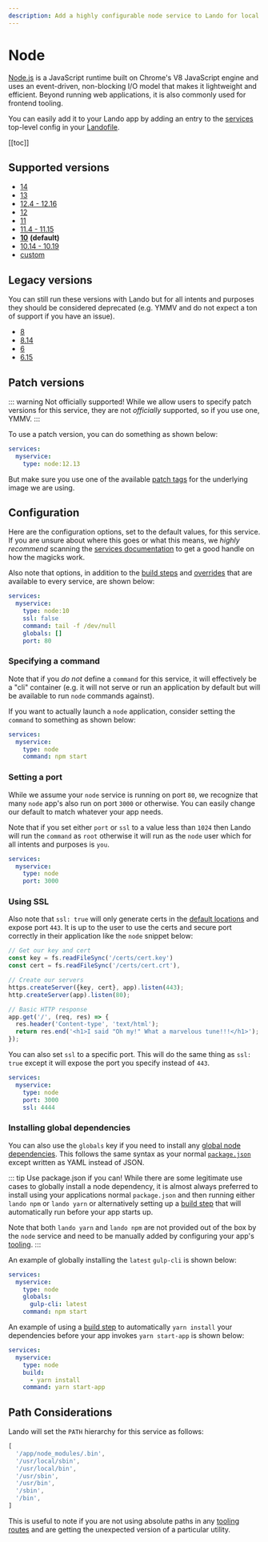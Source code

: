 ```yaml
---
description: Add a highly configurable node service to Lando for local development with all the power of Docker and Docker Compose; includes npm and yarn for dependencies funsies.
---
```


# Node

[Node.js](https://nodejs.org/en/) is a JavaScript runtime built on Chrome's V8 JavaScript engine and uses an event-driven, non-blocking I/O model that makes it lightweight and efficient. Beyond running web applications, it is also commonly used for frontend tooling.

You can easily add it to your Lando app by adding an entry to the [services](./../config/services.md) top-level config in your [Landofile](./../config/lando.md).

[[toc]]

## Supported versions

*   [14](https://hub.docker.com/r/_/node/)
*   [13](https://hub.docker.com/r/_/node/)
*   [12.4 - 12.16](https://hub.docker.com/r/_/node/)
*   [12](https://hub.docker.com/r/_/node/)
*   [11](https://hub.docker.com/r/_/node/)
*   [11.4 - 11.15](https://hub.docker.com/r/_/node/)
*   **[10](https://hub.docker.com/r/_/node/)** **(default)**
*   [10.14 - 10.19](https://hub.docker.com/r/_/node/)
*   [custom](./../config/services.md#advanced)

## Legacy versions

You can still run these versions with Lando but for all intents and purposes they should be considered deprecated (e.g. YMMV and do not expect a ton of support if you have an issue).

*   [8](https://hub.docker.com/r/_/node/)
*   [8.14](https://hub.docker.com/r/_/node/)
*   [6](https://hub.docker.com/r/_/node/)
*   [6.15](https://hub.docker.com/r/_/node/)

## Patch versions

::: warning Not officially supported!
While we allow users to specify patch versions for this service, they are not *officially* supported, so if you use one, YMMV.
:::

To use a patch version, you can do something as shown below:

```yaml
services:
  myservice:
    type: node:12.13
```

But make sure you use one of the available [patch tags](https://hub.docker.com/r/library/node/tags/) for the underlying image we are using.

## Configuration

Here are the configuration options, set to the default values, for this service. If you are unsure about where this goes or what this means, we *highly recommend* scanning the [services documentation](./../config/services.md) to get a good handle on how the magicks work.

Also note that options, in addition to the [build steps](./../config/services.md#build-steps) and [overrides](./../config/services.md#overrides) that are available to every service, are shown below:

```yaml
services:
  myservice:
    type: node:10
    ssl: false
    command: tail -f /dev/null
    globals: []
    port: 80
```

### Specifying a command

Note that if you *do not* define a `command` for this service, it will effectively be a "cli" container (e.g. it will not serve or run an application by default but will be available to run `node` commands against).

If you want to actually launch a `node` application, consider setting the `command` to something as shown below:

```yaml
services:
  myservice:
    type: node
    command: npm start
```

### Setting a port

While we assume your `node` service is running on port `80`, we recognize that many `node` app's also run on port `3000` or otherwise. You can easily change our default to match whatever your app needs.

Note that if you set either `port` or `ssl` to a value less than `1024` then Lando will run the `command` as `root` otherwise it will run as the `node` user which for all intents and purposes is `you`.

```yaml
services:
  myservice:
    type: node
    port: 3000
```

### Using SSL

Also note that `ssl: true` will only generate certs in the [default locations](./../config/security.md) and expose port `443`. It is up to the user to use the certs and secure port correctly in their application like the `node` snippet below:

```js
// Get our key and cert
const key = fs.readFileSync('/certs/cert.key')
const cert = fs.readFileSync('/certs/cert.crt'),

// Create our servers
https.createServer({key, cert}, app).listen(443);
http.createServer(app).listen(80);

// Basic HTTP response
app.get('/', (req, res) => {
  res.header('Content-type', 'text/html');
  return res.end('<h1>I said "Oh my!" What a marvelous tune!!!</h1>');
});
```

You can also set `ssl` to a specific port. This will do the same thing as `ssl: true` except it will expose the port you specify instead of `443`.

```yaml
services:
  myservice:
    type: node
    port: 3000
    ssl: 4444
```

### Installing global dependencies

You can also use the `globals` key if you need to install any [global node dependencies](https://docs.npmjs.com/cli/install). This follows the same syntax as your normal [`package.json`](https://docs.npmjs.com/files/package.json) except written as YAML instead of JSON.

::: tip Use package.json if you can!
While there are some legitimate use cases to globally install a node dependency, it is almost always preferred to install using your applications normal `package.json` and then running either `lando npm` or `lando yarn` or alternatively setting up a [build step](./../config/services.md#build-steps) that will automatically run before your app starts up.

Note that both `lando yarn` and `lando npm` are not provided out of the box by the `node` service and need to be manually added by configuring your app's [tooling](./../config/tooling.md).
:::

An example of globally installing the `latest` `gulp-cli` is shown below:

```yaml
services:
  myservice:
    type: node
    globals:
      gulp-cli: latest
    command: npm start
```

An example of using a [build step](./../config/services.md#build-steps) to automatically `yarn install` your dependencies before your app invokes `yarn start-app` is shown below:

```yaml
services:
  myservice:
    type: node
    build:
      - yarn install
    command: yarn start-app
```

## Path Considerations

Lando will set the `PATH` hierarchy for this service as follows:

```js
[
  '/app/node_modules/.bin',
  '/usr/local/sbin',
  '/usr/local/bin',
  '/usr/sbin',
  '/usr/bin',
  '/sbin',
  '/bin',
]
```

This is useful to note if you are not using absolute paths in any [tooling routes](./../config/tooling.md) and are getting the unexpected version of a particular utility.

<RelatedGuides tag="Node"/>
